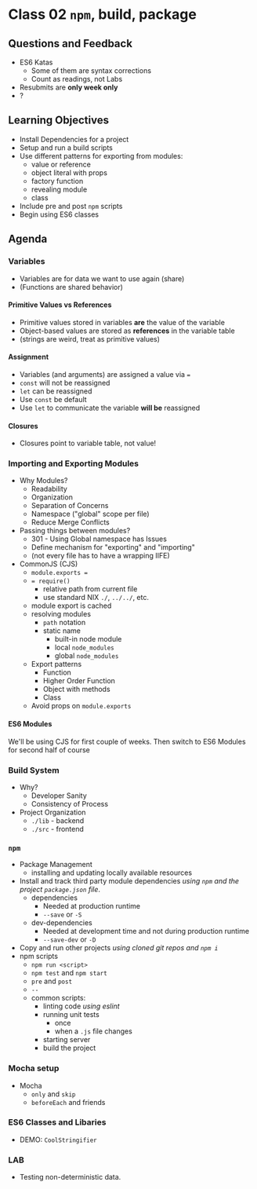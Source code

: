 # Class 02 `npm`, build, package

## Questions and Feedback
* ES6 Katas
    * Some of them are syntax corrections
    * Count as readings, not Labs
* Resubmits are **only week only**
* ?

## Learning Objectives

* Install Dependencies for a project
* Setup and run a build scripts 
* Use different patterns for exporting from modules:
    * value or reference
    * object literal with props
    * factory function
    * revealing module
    * class
* Include pre and post `npm` scripts
* Begin using ES6 classes

## Agenda


### Variables

* Variables are for data we want to use again (share)
* (Functions are shared behavior)

#### Primitive Values vs References

* Primitive values stored in variables **are** the value of the variable
* Object-based values are stored as **references** in the variable table
* (strings are weird, treat as primitive values)

#### Assignment

* Variables (and arguments) are assigned a value via `=`
* `const` will not be reassigned
* `let` can be reassigned
* Use `const` be default
* Use `let` to communicate the variable **will be** reassigned

#### Closures

* Closures point to variable table, not value!

### Importing and Exporting Modules

* Why Modules?
    * Readability
    * Organization
    * Separation of Concerns
    * Namespace ("global" scope per file)
    * Reduce Merge Conflicts
* Passing things between modules?
    * 301 - Using Global namespace has Issues
    * Define mechanism for "exporting" and "importing"
    * (not every file has to have a wrapping IIFE)
* CommonJS (CJS)
    * `module.exports =`
    * `= require()`
        * relative path from current file
        * use standard NIX `./`, `../../`, etc.
    * module export is cached
    * resolving modules
        * `path` notation
        * static name
            * built-in node module
            * local `node_modules`
            * global `node_modules`
    * Export patterns
        * Function
        * Higher Order Function
        * Object with methods
        * Class
    * Avoid props on `module.exports`

#### ES6 Modules

We'll be using CJS for first couple of weeks. Then switch to ES6 Modules for second half of course

### Build System

* Why?
    * Developer Sanity
    * Consistency of Process
* Project Organization
    * `./lib` - backend
    * `./src` - frontend

### `npm`
* Package Management
    * installing and updating locally available resources
* Install and track third party module dependencies 
_using `npm` and the project `package.json` file_.
    * dependencies
        * Needed at production runtime
        * `--save` or `-S`
    * dev-dependencies
        * Needed at development time and not during production runtime
        * `--save-dev` or `-D`
* Copy and run other projects _using cloned git repos and `npm i`_
* npm scripts
    * `npm run <script>`
    * `npm test` and `npm start`
    * `pre` and `post`
    * `--`
    * common scripts:
        * linting code _using eslint_ 
        * running unit tests
            * once
            * when a `.js` file changes
        * starting server
        * build the project

### Mocha setup

* Mocha
    * `only` and `skip`
    * `beforeEach` and friends

### ES6 Classes and Libaries

* DEMO: `CoolStringifier`

### LAB

* Testing non-deterministic data.